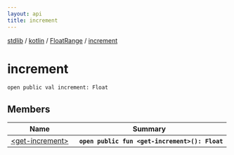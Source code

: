 ```yaml
---
layout: api
title: increment
---
```

[stdlib](../../../index.md) / [kotlin](../../index.md) / [FloatRange](../index.md) / [increment](index.md)

# increment

```
open public val increment: Float
```

## Members

| Name | Summary |
|------|---------|
|[&lt;get-increment&gt;](_get-increment_.md)|&nbsp;&nbsp;**`open public fun <get-increment>(): Float`**<br>|
